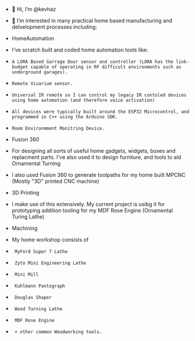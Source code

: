 - 👋 Hi, I’m @kevhaz

- 👀 I’m interested in many practical home based manufacturing and delvelopment processes including:
- HomeAutomation
-   I've scratch built and coded home automation tools like:
-     A LORA Based Garrage Door sensor and controller (LORA has the link-budget capable of operating in RF difficult environments such as underground garages).
-     Remote Vivarium sensor.
-     Universal IR remote so I can control my legacy IR contoled devices using home automation (and therefore voice activation)
-     All devices were typically built around the ESP32 Microcontrol, and programmed in C++ using the Arduino SDK.
-     Room Environmment Monitring Device.
-  Fusion 360
-    For designing all sorts of useful home gadgets, widgets, boxes and replacment parts. I've also used it to design furniture, and tools to aid Ornamental Turning
-    I also used Fusion 360 to generate toolpaths for my home built MPCNC (Mostly "3D" printed CNC machine)
-  3D Printing
-    I make use of this extensively. My current project is usibg it for prototyping addition tooling for my MDF Rose Engine (Ornamental Turing Lathe)
-  Machining
-    My home workshop consists of
-      MyFord Super 7 Lathe
-      Zyto Mini Engineering Lathe
-      Mini Mill
-      Kuhlmann Pantograph
-      Douglas Shaper
-      Wood Turning Lathe
-      MDF Rose Engine
-      + other common Woodworking tools.

<!---
kevhaz/kevhaz is a ✨ special ✨ repository because its `README.md` (this file) appears on your GitHub profile.
You can click the Preview link to take a look at your changes.
--->
